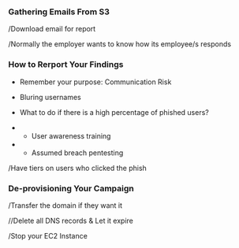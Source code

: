 ### Gathering Emails From S3

/Download email for report

/Normally the employer wants to know how its employee/s responds

### How to Rerport Your Findings

- Remember your purpose: Communication Risk

- Bluring usernames

- What to do if there is a high percentage of phished users?

- - User awareness training

- - Assumed breach pentesting

/Have tiers on users who clicked the phish

### De-provisioning Your Campaign

/Transfer the domain if they want it

//Delete all DNS records & Let it expire

/Stop your EC2 Instance
